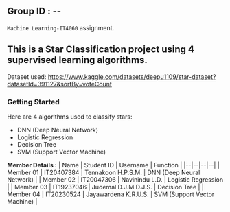 
## Group ID : --

`Machine Learning-IT4060` assignment.

## This is a Star Classification project using 4 supervised learning algorithms.

Dataset used: https://www.kaggle.com/datasets/deepu1109/star-dataset?datasetId=391127&sortBy=voteCount

### Getting Started
Here are 4 algorithms used to classify stars:
  - DNN (Deep Neural Network)
  - Logistic Regression
  - Decision Tree
  - SVM (Support Vector Machine)
  
  
**Member Details :**
| Name | Student ID | Username | Function |
|--|--|--|--|
| Member 01 | IT20407384 | Tennakoon H.P.S.M. | DNN (Deep Neural Network) |
| Member 02 | IT20047306 | Navinindu L.D. | Logistic Regression |
| Member 03 | IT19237046 | Judemal D.J.M.D.J.S. | Decision Tree |
| Member 04 | IT20230524 | Jayawardena K.R.U.S. | SVM (Support Vector Machine) |
